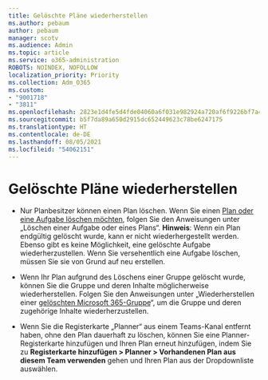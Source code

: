 ```yaml
---
title: Gelöschte Pläne wiederherstellen
ms.author: pebaum
author: pebaum
manager: scotv
ms.audience: Admin
ms.topic: article
ms.service: o365-administration
ROBOTS: NOINDEX, NOFOLLOW
localization_priority: Priority
ms.collection: Adm_O365
ms.custom:
- "9001718"
- "3811"
ms.openlocfilehash: 2823e1d4fe5d4fde04060a6f031e982924a720af6f9226bf7a4c483b72ece5f0
ms.sourcegitcommit: b5f7da89a650d2915dc652449623c78be6247175
ms.translationtype: HT
ms.contentlocale: de-DE
ms.lasthandoff: 08/05/2021
ms.locfileid: "54062151"
---
```

# <a name="recover-deleted-plans"></a>Gelöschte Pläne wiederherstellen

- Nur Planbesitzer können einen Plan löschen. Wenn Sie einen [Plan oder eine Aufgabe löschen möchten](https://support.microsoft.com/office/39e10e78-13f0-446d-94cd-9e562648497a.), folgen Sie den Anweisungen unter „Löschen einer Aufgabe oder eines Plans“.  **Hinweis**: Wenn ein Plan endgültig gelöscht wurde, kann er nicht wiederhergestellt werden. Ebenso gibt es keine Möglichkeit, eine gelöschte Aufgabe wiederherzustellen. Wenn Sie versehentlich eine Aufgabe löschen, müssen Sie sie von Grund auf neu erstellen.

- Wenn Ihr Plan aufgrund des Löschens einer Gruppe gelöscht wurde, können Sie die Gruppe und deren Inhalte möglicherweise wiederherstellen. Folgen Sie den Anweisungen unter „Wiederherstellen einer [gelöschten Microsoft 365-Gruppe](https://docs.microsoft.com/microsoft-365/admin/create-groups/restore-deleted-group?view=o365-worldwide)“, um die Gruppe und deren zugehörige Inhalte wiederherzustellen.

- Wenn Sie die Registerkarte „Planner“ aus einem Teams-Kanal entfernt haben, ohne den Plan dauerhaft zu löschen, können Sie eine Planner-Registerkarte hinzufügen und Ihren Plan erneut hinzufügen, indem Sie zu **Registerkarte hinzufügen > Planner > Vorhandenen Plan aus diesem Team verwenden** gehen und Ihren Plan aus der Dropdownliste auswählen.
